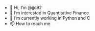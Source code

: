- 👋 Hi, I’m @jjc92
- 👀 I’m interested in Quantitative Finance 
- 🌱 I’m currently working in Python and C
- 📫 How to reach me 
<!---
jjc92/jjc92 is a ✨ special ✨ repository because its `README.md` (this file) appears on your GitHub profile.
You can click the Preview link to take a look at your changes.
--->
